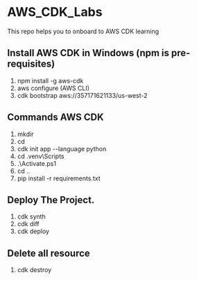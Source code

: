 # AWS_CDK_Labs
This repo helps you to onboard to AWS CDK learning

## Install AWS CDK in Windows (npm is pre-requisites)
1. npm install -g aws-cdk
2. aws configure (AWS CLI)
2. cdk bootstrap aws://357171621133/us-west-2

## Commands AWS CDK
1. mkdir <project-name>
2. cd <project-name>
3. cdk init app --language python
4. cd .venv\Scripts
5. .\Activate.ps1
6. cd ..
6. pip install -r requirements.txt

## Deploy The Project.
1. cdk synth
2. cdk diff
3. cdk deploy

## Delete all resource
1. cdk destroy